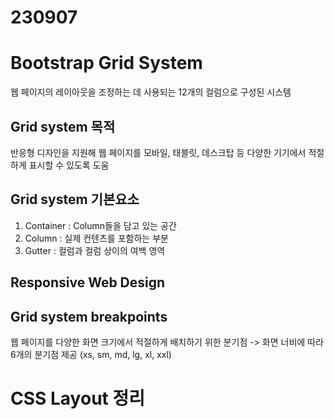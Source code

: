 # 230907
# Bootstrap Grid System
웹 페이지의 레이아웃을 조정하는 데 사용되는 12개의 컬럼으로 구성된 시스템

## Grid system 목적
반응형 디자인을 지원해 웹 페이지를 모바일, 태블릿, 데스크탑 등 다양한 기기에서 적절하게 표시할 수 있도록 도움

## Grid system 기본요소
1. Container : Column들을 담고 있는 공간
2. Column : 실제 컨텐츠를 포함하는 부분
3. Gutter : 컬럼과 컬럼 상이의 여백 영역

## Responsive Web Design

## Grid system breakpoints
웹 페이지를 다양한 화면 크기에서 적절하게 배치하기 위한 분기점
-> 화면 너비에 따라 6개의 분기점 제공 (xs, sm, md, lg, xl, xxl)


# CSS Layout 정리

